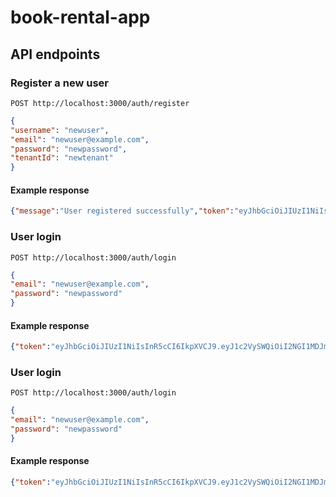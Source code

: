 # book-rental-app


## API endpoints


### Register a new user

```
POST http://localhost:3000/auth/register
```

```json
{
"username": "newuser",
"email": "newuser@example.com",
"password": "newpassword",
"tenantId": "newtenant"
}
```
 
#### Example response

```json
{"message":"User registered successfully","token":"eyJhbGciOiJIUzI1NiIsInR5cCI6IkpXVCJ9.eyJ1c2VySWQiOiI2NGI1MDJmZjMzMjZiZWY2NDI4NTE0YzQiLCJpYXQiOjE2ODk1ODQzODMsImV4cCI6MTY4OTU4Nzk4M30.-8K7plHJgBy3acJiXu9-S0G_P5IrPgyQlrFW9XtbPR8"}
```

### User login

```
POST http://localhost:3000/auth/login
```

```json
{
"email": "newuser@example.com",
"password": "newpassword"
}
```

#### Example response

```json
{"token":"eyJhbGciOiJIUzI1NiIsInR5cCI6IkpXVCJ9.eyJ1c2VySWQiOiI2NGI1MDJmZjMzMjZiZWY2NDI4NTE0YzQiLCJpYXQiOjE2ODk1ODQ3NTgsImV4cCI6MTY4OTU4ODM1OH0.BDXtbv3ZmBJWutfeyNpvzKaqindrlz7OWtVs67R9laA"}
```

### User login

```
POST http://localhost:3000/auth/login
```

```json
{
"email": "newuser@example.com",
"password": "newpassword"
}
```

#### Example response

```json
{"token":"eyJhbGciOiJIUzI1NiIsInR5cCI6IkpXVCJ9.eyJ1c2VySWQiOiI2NGI1MDJmZjMzMjZiZWY2NDI4NTE0YzQiLCJpYXQiOjE2ODk1ODQ3NTgsImV4cCI6MTY4OTU4ODM1OH0.BDXtbv3ZmBJWutfeyNpvzKaqindrlz7OWtVs67R9laA"}
```